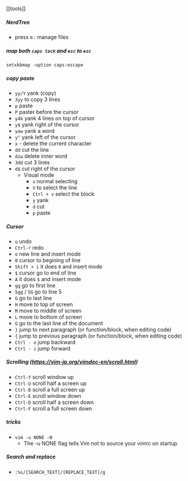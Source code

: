 [[tools]]

##### NerdTree
- press `m` : manage files

##### map both `caps lock` and `esc` to `esc`
`setxkbmap -option caps:escape`
##### copy paste
- `yy/Y` yank (copy)
- `3yy` to copy 3 lines
- `p` paste
- `P` paster before the cursor
- `y4k` yank 4 lines on top of cursor
- `y$` yank right of the cursor
- `yaw` yank a word
- `y^` yank left of the cursor
- `x`   - delete the current character
- `dd` cut the line
- `diw` delete inner word
- `3dd` cut 3 lines
- `d$` cut right of the cursor
	- Visual mode
		- `v` normal selecting
		- `V` to select the line
		- `Ctrl + v` select the block
		- `y` yank
		- `d` cut 
		- `p` paste

##### Cursor
- `u` undo
- `Ctrl-r` redo
- `o` new line and insert mode
- `0` cursor to begining of line
- `Shift + i` it does `0` and insert mode
- `$` cursor go to end of line
- `A` it does `$` and insert mode
- `gg` go to first line
- `5gg` / `5G` go to line 5
- `G` go to last line
- `H` move to top of screen
- `M` move to middle of screen
- `L` move to bottom of screen
- `G` go to the last line of the document
- `}`  jump to next paragraph (or function/block, when editing code)
- `{` jump to previous paragraph (or function/block, when editing code)
- `Ctrl - o` jump backward
- `Ctrl - i` jump forward

##### Scrolling (https://vim-jp.org/vimdoc-en/scroll.html)
- `Ctrl-Y` scroll window up
- `Ctrl-U` scroll half a screen up
- `Ctrl-B` scroll a full screen up
- `Ctrl-E` scroll window down
- `Ctrl-D` scroll half a screen down
- `Ctrl-F` scroll a full screen down

##### tricks
- `vim -u NONE -N`
	- The -u NONE flag tells Vim not to source your vimrc on startup

##### Search and replace
- `:%s/[SEARCH_TEXT]/[REPLACE_TEXT]/g`
